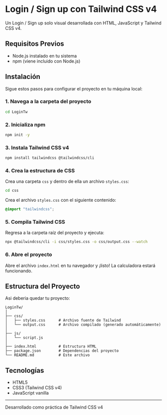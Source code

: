 # Login / Sign up con Tailwind CSS v4

Un Login / Sign up solo visual desarrollada con HTML, JavaScript y Tailwind CSS v4.

## Requisitos Previos

- Node.js instalado en tu sistema
- npm (viene incluido con Node.js)

## Instalación

Sigue estos pasos para configurar el proyecto en tu máquina local:

### 1. Navega a la carpeta del proyecto

```bash
cd LoginTw
```

### 2. Inicializa npm

```bash
npm init -y
```

### 3. Instala Tailwind CSS v4

```bash
npm install tailwindcss @tailwindcss/cli
```

### 4. Crea la estructura de CSS

Crea una carpeta `css` y dentro de ella un archivo `styles.css`:

```bash
cd css
```

Crea el archivo `styles.css` con el siguiente contenido:

```css
@import "tailwindcss";
```

### 5. Compila Tailwind CSS

Regresa a la carpeta raíz del proyecto y ejecuta:

```bash
npx @tailwindcss/cli -i css/styles.css -o css/output.css --watch
```

### 6. Abre el proyecto

Abre el archivo `index.html` en tu navegador y ¡listo! La calculadora estará funcionando.

## Estructura del Proyecto
Asi deberia quedar tu proyecto:

```
LoginTw/
│
├── css/
│   ├── styles.css      # Archivo fuente de Tailwind
│   └── output.css      # Archivo compilado (generado automáticamente)
│
├── js/
│   └── script.js      
│
├── index.html          # Estructura HTML
├── package.json        # Dependencias del proyecto
└── README.md           # Este archivo
```

## Tecnologías

- HTML5
- CSS3 (Tailwind CSS v4)
- JavaScript vanilla

---

Desarrollado como práctica de Tailwind CSS v4